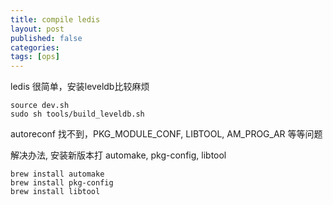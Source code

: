 ```yaml
---
title: compile ledis
layout: post
published: false
categories:
tags: [ops]
---
```


ledis 很简单，安装leveldb比较麻烦

```
source dev.sh
sudo sh tools/build_leveldb.sh
```

autoreconf 找不到，PKG_MODULE_CONF, LIBTOOL, AM_PROG_AR 等等问题

解决办法, 安装新版本打 automake, pkg-config, libtool

```
brew install automake
brew install pkg-config
brew install libtool
```
